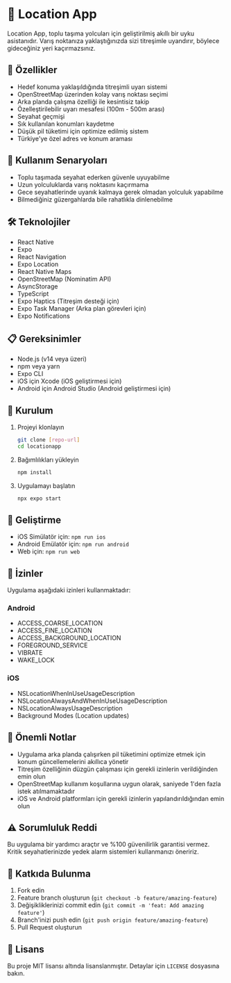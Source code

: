 # 📍 Location App

Location App, toplu taşıma yolcuları için geliştirilmiş akıllı bir uyku asistanıdır. Varış noktanıza yaklaştığınızda sizi titreşimle uyandırır, böylece gideceğiniz yeri kaçırmazsınız.

## 🚀 Özellikler

- Hedef konuma yaklaşıldığında titreşimli uyarı sistemi
- OpenStreetMap üzerinden kolay varış noktası seçimi
- Arka planda çalışma özelliği ile kesintisiz takip
- Özelleştirilebilir uyarı mesafesi (100m - 500m arası)
- Seyahat geçmişi
- Sık kullanılan konumları kaydetme
- Düşük pil tüketimi için optimize edilmiş sistem
- Türkiye'ye özel adres ve konum araması

## 🎯 Kullanım Senaryoları

- Toplu taşımada seyahat ederken güvenle uyuyabilme
- Uzun yolculuklarda varış noktasını kaçırmama
- Gece seyahatlerinde uyanık kalmaya gerek olmadan yolculuk yapabilme
- Bilmediğiniz güzergahlarda bile rahatlıkla dinlenebilme

## 🛠 Teknolojiler

- React Native
- Expo
- React Navigation
- Expo Location
- React Native Maps
- OpenStreetMap (Nominatim API)
- AsyncStorage
- TypeScript
- Expo Haptics (Titreşim desteği için)
- Expo Task Manager (Arka plan görevleri için)
- Expo Notifications

## 📋 Gereksinimler

- Node.js (v14 veya üzeri)
- npm veya yarn
- Expo CLI
- iOS için Xcode (iOS geliştirmesi için)
- Android için Android Studio (Android geliştirmesi için)

## 🔧 Kurulum

1. Projeyi klonlayın
   ```bash
   git clone [repo-url]
   cd locationapp
   ```

2. Bağımlılıkları yükleyin
   ```bash
   npm install
   ```

3. Uygulamayı başlatın
   ```bash
   npx expo start
   ```

## 📱 Geliştirme

- iOS Simülatör için: `npm run ios`
- Android Emülatör için: `npm run android`
- Web için: `npm run web`

## 🔐 İzinler

Uygulama aşağıdaki izinleri kullanmaktadır:

### Android
- ACCESS_COARSE_LOCATION
- ACCESS_FINE_LOCATION
- ACCESS_BACKGROUND_LOCATION
- FOREGROUND_SERVICE
- VIBRATE
- WAKE_LOCK

### iOS
- NSLocationWhenInUseUsageDescription
- NSLocationAlwaysAndWhenInUseUsageDescription
- NSLocationAlwaysUsageDescription
- Background Modes (Location updates)

## 📝 Önemli Notlar

- Uygulama arka planda çalışırken pil tüketimini optimize etmek için konum güncellemelerini akıllıca yönetir
- Titreşim özelliğinin düzgün çalışması için gerekli izinlerin verildiğinden emin olun
- OpenStreetMap kullanım koşullarına uygun olarak, saniyede 1'den fazla istek atılmamaktadır
- iOS ve Android platformları için gerekli izinlerin yapılandırıldığından emin olun

## ⚠️ Sorumluluk Reddi

Bu uygulama bir yardımcı araçtır ve %100 güvenilirlik garantisi vermez. Kritik seyahatlerinizde yedek alarm sistemleri kullanmanızı öneririz.

## 🤝 Katkıda Bulunma

1. Fork edin
2. Feature branch oluşturun (`git checkout -b feature/amazing-feature`)
3. Değişikliklerinizi commit edin (`git commit -m 'feat: Add amazing feature'`)
4. Branch'inizi push edin (`git push origin feature/amazing-feature`)
5. Pull Request oluşturun

## 📄 Lisans

Bu proje MIT lisansı altında lisanslanmıştır. Detaylar için `LICENSE` dosyasına bakın.

